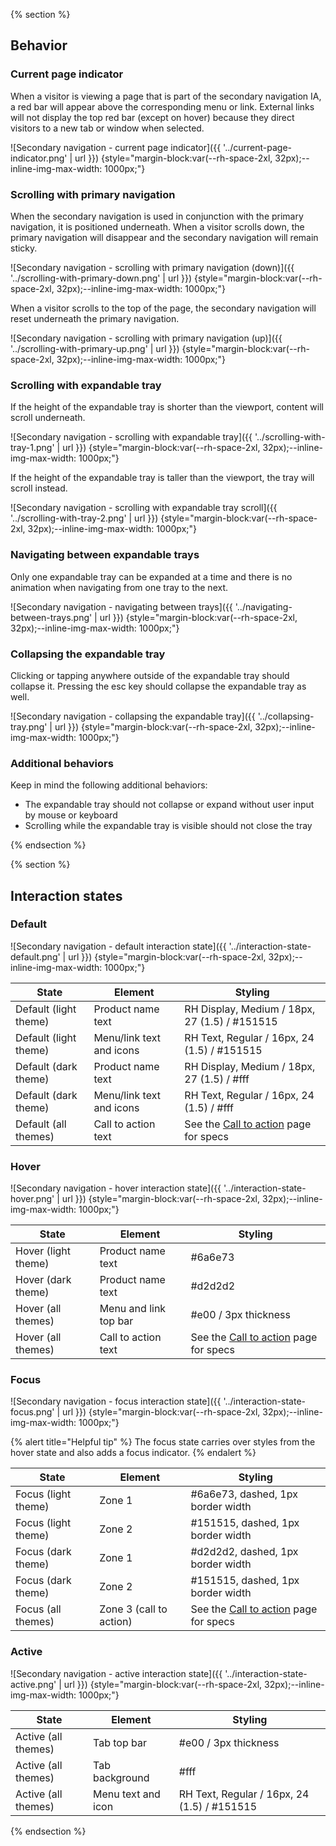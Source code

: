 {% section %}
  ## Behavior

  ### Current page indicator
  When a visitor is viewing a page that is part of the secondary navigation IA, a red bar will appear above the corresponding menu or link. External links will not display the top red bar (except on hover) because they direct visitors to a new tab or window when selected.

  ![Secondary navigation - current page indicator]({{ '../current-page-indicator.png' | url }}) {style="margin-block:var(--rh-space-2xl, 32px);--inline-img-max-width: 1000px;"}  

  ### Scrolling with primary navigation
  When the secondary navigation is used in conjunction with the primary navigation, it is positioned underneath. When a visitor scrolls down, the primary navigation will disappear and the secondary navigation will remain sticky.

  ![Secondary navigation - scrolling with primary navigation (down)]({{ '../scrolling-with-primary-down.png' | url }}) {style="margin-block:var(--rh-space-2xl, 32px);--inline-img-max-width: 1000px;"}

  When a visitor scrolls to the top of the page, the secondary navigation will reset underneath the primary navigation.

  ![Secondary navigation - scrolling with primary navigation (up)]({{ '../scrolling-with-primary-up.png' | url }}) {style="margin-block:var(--rh-space-2xl, 32px);--inline-img-max-width: 1000px;"}

  ### Scrolling with expandable tray
  If the height of the expandable tray is shorter than the viewport, content will scroll underneath.

  ![Secondary navigation - scrolling with expandable tray]({{ '../scrolling-with-tray-1.png' | url }}) {style="margin-block:var(--rh-space-2xl, 32px);--inline-img-max-width: 1000px;"}

  If the height of the expandable tray is taller than the viewport, the tray will scroll instead.

  ![Secondary navigation - scrolling with expandable tray scroll]({{ '../scrolling-with-tray-2.png' | url }}) {style="margin-block:var(--rh-space-2xl, 32px);--inline-img-max-width: 1000px;"}

  ### Navigating between expandable trays
  Only one expandable tray can be expanded at a time and there is no animation when navigating from one tray to the next.

  ![Secondary navigation - navigating between trays]({{ '../navigating-between-trays.png' | url }}) {style="margin-block:var(--rh-space-2xl, 32px);--inline-img-max-width: 1000px;"}

  ### Collapsing the expandable tray
  Clicking or tapping anywhere outside of the expandable tray should collapse it. Pressing the esc key should collapse the expandable tray as well.

  ![Secondary navigation - collapsing the expandable tray]({{ '../collapsing-tray.png' | url }}) {style="margin-block:var(--rh-space-2xl, 32px);--inline-img-max-width: 1000px;"}

  ### Additional behaviors
  Keep in mind the following additional behaviors:

  - The expandable tray should not collapse or expand without user input by mouse or keyboard
  - Scrolling while the expandable tray is visible should not close the tray

{% endsection %}

{% section %}
  ## Interaction states
  ### Default

  ![Secondary navigation - default interaction state]({{ '../interaction-state-default.png' | url }}) {style="margin-block:var(--rh-space-2xl, 32px);--inline-img-max-width: 1000px;"}

  | State                 | Element                  | Styling                                                    |
  | --------------------- | ------------------------ | ---------------------------------------------------------- |
  | Default (light theme) | Product name text        | RH Display, Medium / 18px, 27 (1.5) / #151515              |
  | Default (light theme) | Menu/link text and icons | RH Text, Regular / 16px, 24 (1.5) / #151515                |
  | Default (dark theme)  | Product name text        | RH Display, Medium / 18px, 27 (1.5) / #fff                 |
  | Default (dark theme)  | Menu/link text and icons | RH Text, Regular / 16px, 24 (1.5) / #fff                   |
  | Default (all themes)  | Call to action text      | See the [Call to action](../call-to-action) page for specs |

  ### Hover

  ![Secondary navigation - hover interaction state]({{ '../interaction-state-hover.png' | url }}) {style="margin-block:var(--rh-space-2xl, 32px);--inline-img-max-width: 1000px;"}

  | State               | Element               | Styling                                                    |
  | ------------------- | --------------------- | -----------------------------------------------------------|
  | Hover (light theme) | Product name text     | #6a6e73                                                    |
  | Hover (dark theme)  | Product name text     | #d2d2d2                                                    |
  | Hover (all themes)  | Menu and link top bar | #e00 / 3px thickness                                       |
  | Hover (all themes)  | Call to action text   | See the [Call to action](../call-to-action) page for specs |


  ### Focus

  ![Secondary navigation - focus interaction state]({{ '../interaction-state-focus.png' | url }}) {style="margin-block:var(--rh-space-2xl, 32px);--inline-img-max-width: 1000px;"}

  {% alert title="Helpful tip" %}
    The focus state carries over styles from the hover state and also adds a focus indicator.
  {% endalert %}

  | State               | Element                    | Styling                                                    |
  | ------------------- | -------------------------- | ---------------------------------------------------------- |
  | Focus (light theme) | Zone 1                     | #6a6e73, dashed, 1px border width                          |
  | Focus (light theme) | Zone 2                     | #151515, dashed, 1px border width                          |
  | Focus (dark theme)  | Zone 1                     | #d2d2d2, dashed, 1px border width                          |
  | Focus (dark theme)  | Zone 2                     | #151515, dashed, 1px border width                          |
  | Focus (all themes)  | Zone 3 (call to action)    | See the [Call to action](../call-to-action) page for specs |

  ### Active

  ![Secondary navigation - active interaction state]({{ '../interaction-state-active.png' | url }}) {style="margin-block:var(--rh-space-2xl, 32px);--inline-img-max-width: 1000px;"}  

  | State               | Element            | Styling                                     |
  | ------------------- | ------------------ | ------------------------------------------- |
  | Active (all themes) | Tab top bar        | #e00 / 3px thickness                        |
  | Active (all themes) | Tab background     | #fff                                        |
  | Active (all themes) | Menu text and icon | RH Text, Regular / 16px, 24 (1.5) / #151515 |

{% endsection %}